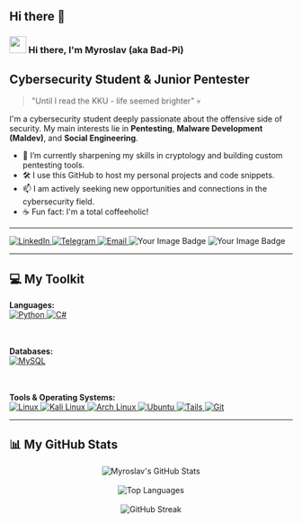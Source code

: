 ## Hi there 👋
### <img src="https://media.giphy.com/media/hvRJCLFzcasrR4ia7z/giphy.gif" width="30px"> Hi there, I'm Myroslav (aka Bad-Pi)
## Cybersecurity Student & Junior Pentester

> "Until I read the KKU - life seemed brighter" 💀

I'm a cybersecurity student deeply passionate about the offensive side of security. My main interests lie in **Pentesting**, **Malware Development (Maldev)**, and **Social Engineering**.

-   🌱 I’m currently sharpening my skills in cryptology and building custom pentesting tools.
-   🛠️ I use this GitHub to host my personal projects and code snippets.
-   📫 I am actively seeking new opportunities and connections in the cybersecurity field.
-   ☕ Fun fact: I'm a total coffeeholic!

---

<p align="left">
  <a href="https://www.linkedin.com/in/cybersecsprofile/" target="_blank">
    <img src="https://img.shields.io/badge/LinkedIn-0077B5?style=for-the-badge&logo=linkedin&logoColor=white" alt="LinkedIn"/>
  </a>
  <a href="https://t.me/rruther_ford" target="_blank">
    <img src="https://img.shields.io/badge/Telegram-2CA5E0?style=for-the-badge&logo=telegram&logoColor=white" alt="Telegram"/>
  </a>
  <a href="mailto:1rrutherford1@proton.me">
    <img src="https://img.shields.io/badge/ProtonMail-8B89CC?style=for-the-badge&logo=protonmail&logoColor=white" alt="Email"/>
  </a>
  <a>
    <img src="https://tryhackme-badges.s3.amazonaws.com/0xW1ZARD.png" alt="Your Image Badge" />
  </a>
  <a>
    <img src="https://www.hackthebox.eu/badge/image/1969974" alt="Your Image Badge" />
  </a>
</p>

---

## 💻 My Toolkit

<p align="left">
  <strong>Languages:</strong><br>
  <a href="https://www.python.org" target="_blank" rel="noreferrer">
    <img src="https://skillicons.dev/icons?i=python" alt="Python" />
  </a>
  <a href="https://learn.microsoft.com/en-us/dotnet/csharp/" target="_blank" rel="noreferrer">
    <img src="https://skillicons.dev/icons?i=cs" alt="C#" />
  </a>
  
  <br><br>
  <strong>Databases:</strong><br>
  <a href="https://www.mysql.com/" target="_blank" rel="noreferrer">
    <img src="https://skillicons.dev/icons?i=mysql" alt="MySQL" />
  </a>
  
  <br><br>
  <strong>Tools & Operating Systems:</strong><br>
  <a href="https://www.linux.org/" target="_blank" rel="noreferrer">
    <img src="https://skillicons.dev/icons?i=linux" alt="Linux" />
  </a>
  <a href="https://www.kali.org/" target="_blank" rel="noreferrer">
    <img src="https://skillicons.dev/icons?i=kali" alt="Kali Linux" />
  </a>
  <a href="https://archlinux.org/" target="_blank" rel="noreferrer">
    <img src="https://skillicons.dev/icons?i=arch" alt="Arch Linux" />
  </a>
  <a href="https://ubuntu.com/" target="_blank" rel="noreferrer">
    <img src="https://skillicons.dev/icons?i=ubuntu" alt="Ubuntu" />
  </a>
   <a href="https://www.tails.net/" target="_blank" rel="noreferrer">
    <img src="https://skillicons.dev/icons?i=tails" alt="Tails" />
  </a>
  <a href="https://git-scm.com/" target="_blank" rel="noreferrer">
    <img src="https://skillicons.dev/icons?i=git" alt="Git" />
  </a>
</p>

---

## 📊 My GitHub Stats

<p align="center">
  <img align="center" src="https://github-readme-stats.vercel.app/api?username=QmFkLVBp&show_icons=true&theme=tokyonight&hide_border=true&border_radius=10&count_private=true" alt="Myroslav's GitHub Stats" />
  <br><br>
  <img align="center" src="https://github-readme-stats.vercel.app/api/top-langs/?username=QmFkLVBp&layout=compact&theme=tokyonight&hide_border=true&border_radius=10" alt="Top Languages" />
  <br><br>
  <img align="center" src="https://github-readme-streak.herokuapp.com/?user=QmFkLVBp&theme=tokyonight&hide_border=true&border_radius=10" alt="GitHub Streak" />
</p>
